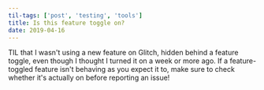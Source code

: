 ```yaml
---
til-tags: ['post', 'testing', 'tools']
title: Is this feature toggle on?
date: 2019-04-16
---
```


TIL that I wasn't using a new feature on Glitch, hidden behind a feature toggle, even though I thought I turned it on a week or more ago. If a feature-toggled feature isn't behaving as you expect it to, make sure to check whether it's actually on before reporting an issue!